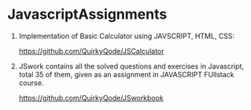 # JavascriptAssignments

1. Implementation of Basic Calculator using JAVSCRIPT, HTML, CSS: 

    https://github.com/QuirkyQode/JSCalculator
    
2. JSwork contains all the solved questions and exercises in Javascript, total 35 of them, given as an assignment in JAVASCRIPT FUllstack course.

    https://github.com/QuirkyQode/JSworkbook
